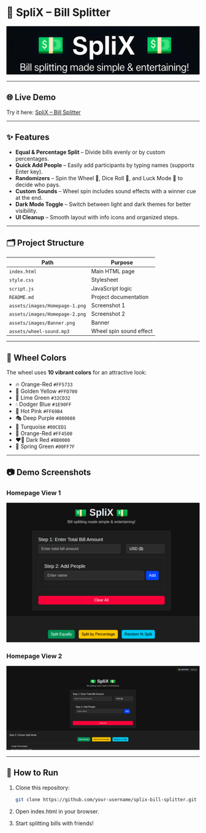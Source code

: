 # 💸 SpliX – Bill Splitter

![SpliX Banner](assets/images/SpliX-Banner.png)

---

## 🌐 Live Demo
Try it here: [SpliX – Bill Splitter](https://rehanrahim7.github.io/SpliX/)

---

## ✨ Features
- **Equal & Percentage Split** – Divide bills evenly or by custom percentages.
- **Quick Add People** – Easily add participants by typing names (supports Enter key).
- **Randomizers** – Spin the Wheel 🎡, Dice Roll 🎲, and Luck Mode 🎯 to decide who pays.
- **Custom Sounds** – Wheel spin includes sound effects with a winner cue at the end.
- **Dark Mode Toggle** – Switch between light and dark themes for better visibility.
- **UI Cleanup** – Smooth layout with info icons and organized steps.

---

## 🗂️ Project Structure
| Path                           | Purpose                 |
| ------------------------------ | ----------------------- |
| `index.html`                   | Main HTML page          |
| `style.css`                    | Stylesheet              |
| `script.js`                    | JavaScript logic        |
| `README.md`                    | Project documentation   |
| `assets/images/Homepage-1.png` | Screenshot 1            |
| `assets/images/Homepage-2.png` | Screenshot 2            |
| `assets/images/Banner.png`     | Banner                  |
| `assets/wheel-sound.mp3`       | Wheel spin sound effect |

---

## 🎨 Wheel Colors
The wheel uses **10 vibrant colors** for an attractive look:
- 🔥 Orange-Red `#FF5733`
- 🌟 Golden Yellow `#FFD700`
- 🍃 Lime Green `#32CD32`
- 💧 Dodger Blue `#1E90FF`
- 💖 Hot Pink `#FF69B4`
- 🎭 Deep Purple `#800080`
- 🌊 Turquoise `#00CED1`
- 🧡 Orange-Red `#FF4500`
- ❤️‍🔥 Dark Red `#8B0000`
- 🌱 Spring Green `#00FF7F`

---

## 📷 Demo Screenshots

### Homepage View 1
![SpliX Homepage 1](assets/images/Homepage-1.png)

### Homepage View 2
![SpliX Homepage 2](assets/images/Homepage-2.png)

---

## 🚀 How to Run
1. Clone this repository:
   ```bash
   git clone https://github.com/your-username/splix-bill-splitter.git

2. Open index.html in your browser.

3. Start splitting bills with friends!
